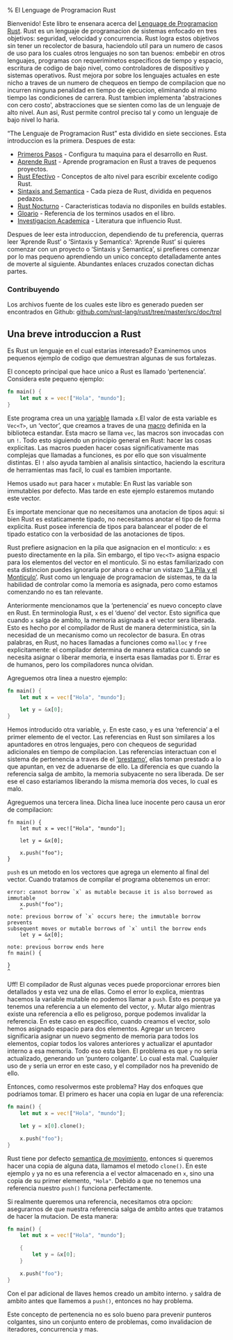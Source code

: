 % El Lenguage de Programacion Rust

Bienvenido! Este libro te ensenara acerca del [Lenguage de Programacion Rust][rust].
Rust es un lenguaje de programacion de sistemas enfocado en tres objetivos: seguridad, velocidad y concurrencia. Rust logra estos objetivos sin tener un recolector de basura, haciendolo util para un numero de casos de uso para los cuales otros lenguajes no son tan buenos: embebir en otros lenguajes, programas con requeriminetos especificos de tiempo y espacio, escritura de codigo de bajo nivel, como controladores de dispositivo y sistemas operativos. Rust mejora por sobre los lenguajes actuales en este nicho a traves de un numero de chequeos en tiempo de compilacion que no incurren ninguna penalidad en tiempo de ejecucion, eliminando al mismo tiempo las condiciones de carrera. Rust tambien implementa 'abstraciones con cero costo', abstracciones que se sienten como las de un lenguaje de alto nivel. Aun asi, Rust permite control preciso tal y como un lenguaje de bajo nivel lo haria.

[rust]: http://rust-lang.org

“The Lenguaje de Programacion Rust” esta dividido en siete secciones. Esta introduccion es la primera. Despues de esta:

* [Primeros Pasos][gs] - Configura tu maquina para el desarrollo en Rust.
* [Aprende Rust][lr] - Aprende programacion en Rust a traves de pequenos proyectos.
* [Rust Efectivo][er] - Conceptos de alto nivel para escribir excelente codigo Rust.
* [Sintaxis and Semantica][ss] - Cada pieza de Rust, dividida en pequenos pedazos.
* [Rust Nocturno][nr] - Caracteristicas todavia no disponiles en builds estables.
* [Gloario][gl] - Referencia de los terminos usados en el libro.
* [Investigacion Academica][ar] - Literatura que influencio Rust.

[gs]: getting-started.md
[lr]: learn-rust.html
[er]: effective-rust.html
[ss]: syntax-and-semantics.html
[nr]: nightly-rust.html
[gl]: glossary.html
[ar]: academic-research.html

Despues de leer esta introduccion, dependiendo de tu preferencia, querras leer ‘Aprende Rust’ o ‘Sintaxis y Semantica’: ‘Aprende Rust’ si quieres comenzar con un proyecto o ‘Sintaxis y Semantica’, si prefieres comenzar por lo mas pequeno aprendiendo un unico concepto detalladamente antes de moverte al siguiente. Abundantes enlaces cruzados conectan dichas partes.

### Contribuyendo

Los archivos fuente de los cuales este libro es generado pueden ser encontrados en Github:
[github.com/rust-lang/rust/tree/master/src/doc/trpl](https://github.com/rust-lang/rust/tree/master/src/doc/trpl)

## Una breve introduccion a Rust

Es Rust un lenguaje en el cual estarias interesado? Examinemos unos pequenos ejemplo de codigo que demuestran algunas de sus fortalezas.

El concepto principal que hace unico a Rust es llamado ‘pertenencia’. Considera este pequeno ejemplo:

```rust
fn main() {
    let mut x = vec!["Hola", "mundo"];
}
```

Este programa crea un una [variable][var] llamada `x`.El valor de esta variable es `Vec<T>`, un ‘vector’, que creamos a traves de una [macro][macro] definida en la biblioteca estandar. Esta macro se llama `vec`, las macros son invocadas con un `!`. Todo esto siguiendo un principio general en Rust: hacer las cosas explicitas. Las macros pueden hacer cosas significativamente mas complejas que llamadas a funciones, es por ello que son visualmente distintas. El `!` also ayuda tambien al analisis sintactico, haciendo la escritura de herramientas mas facil, lo cual es tambien importante.

Hemos usado `mut` para hacer `x` mutable: En Rust las variable son immutables por defecto. Mas tarde en este ejemplo estaremos mutando este vector.

Es importate mencionar que no necesitamos una anotacion de tipos aqui: si bien Rust es estaticamente tipado, no necesitamos anotar el tipo de forma explicita. Rust posee inferencia de tipos para balancear el poder de el tipado estatico con la verbosidad de las anotaciones de tipos.

Rust prefiere asignacion en la pila que asignacion en el monticulo: `x` es puesto directamente en la pila. Sin embargo, el tipo `Vec<T>` asigna espacio para los elementos del vector en el monticulo. Si no estas familiarizado con esta distincion puedes ignorarla por ahora o echar un vistazo [‘La Pila y el Monticulo’][heap]. Rust como un lenguaje de programacion de sistemas, te da la habilidad de controlar como la memoria es asignada, pero como estamos comenzando no es tan relevante.

[var]: variable-bindings.html
[macro]: macros.html
[heap]: the-stack-and-the-heap.html

Anteriormente mencionamos que la ‘pertenencia’ es nuevo concepto clave en Rust. En terminologia Rust, `x` es el ‘dueno’ del vector. Esto significa que cuando `x` salga de ambito, la memoria asignada a el vector sera liberada. Esto es hecho por el compilador de Rust de manera deterministica, sin la necesidad de un mecanismo como un recolector de basura. En otras palabras, en Rust, no haces llamadas a funciones como `malloc` y `free` explicitamente: el compilador determina de manera estatica cuando se necesita asignar o liberar memoria, e inserta esas llamadas por ti. Errar es de humanos, pero los compiladores nunca olvidan.

Agreguemos otra linea a nuestro ejemplo:

```rust
fn main() {
    let mut x = vec!["Hola", "mundo"];

    let y = &x[0];
}
```

Hemos introducido otra variable, `y`. En este caso, `y` es una ‘referencia’ a el primer elemento de el vector. Las referencias en Rust son similares a los apuntadores en otros lenguajes, pero con chequeos de seguridad adicionales en tiempo de compilacion. Las referencias interactuan con el sistema de pertenencia a traves de el [‘prestamo’][borrowing], ellas toman prestado a lo que apuntan, en vez de aduenarse de ello. La diferencia es que cuando la referencia salga de ambito, la memoria subyacente no sera liberada. De ser ese el caso estariamos liberando la misma memoria dos veces, lo cual es malo.

[borrowing]: references-and-borrowing.html

Agreguemos una tercera linea. Dicha linea luce inocente pero causa un eror de compilacion:

```rust,ignore
fn main() {
    let mut x = vec!["Hola", "mundo"];

    let y = &x[0];

    x.push("foo");
}
```

`push` es un metodo en los vectores que agrega un elemento al final del vector. Cuando tratamos de compilar el programa obtenemos un error:

```text
error: cannot borrow `x` as mutable because it is also borrowed as immutable
    x.push("foo");
    ^
note: previous borrow of `x` occurs here; the immutable borrow prevents
subsequent moves or mutable borrows of `x` until the borrow ends
    let y = &x[0];
             ^
note: previous borrow ends here
fn main() {

}
^
```

Uff! El compilador de Rust algunas veces puede proporcionar errores bien detallados y esta vez una de ellas. Como el error lo explica, mientras hacemos la variable mutable no podemos llamar a `push`. Esto es porque ya tenemos una referencia a un elemento del vector, `y`. Mutar algo mientras existe una referencia a ello es peligroso, porque podemos invalidar la referencia. En este caso en especifico, cuando creamos el vector, solo hemos asignado espacio para dos elementos. Agregar un tercero significaria asignar un nuevo segmento de memoria para todos los elementos, copiar todos los valores anteriores y actualizar el apuntador interno a esa memoria. Todo eso esta bien. El problema es que `y` no seria actualizado, generando un ‘puntero colgante’. Lo cual esta mal. Cualquier uso de `y` seria un error en este caso, y el compilador nos ha prevenido de ello.

Entonces, como resolvermos este problema? Hay dos enfoques que podriamos tomar. El primero es hacer una copia en lugar de una referencia:

```rust
fn main() {
    let mut x = vec!["Hola", "mundo"];

    let y = x[0].clone();

    x.push("foo");
}
```

Rust tiene por defecto [semantica de movimiento][move], entonces si queremos hacer una copia de alguna data, llamamos el metodo `clone()`. En este ejemplo `y` ya no es una referencia a el vector almacenado en `x`, sino una copia de su primer elemento, `"Hola"`. Debido a que no tenemos una referencia nuestro `push()` funciona perfectamente.

[move]: ownership.html#move-semantics

Si realmente queremos una referencia, necesitamos otra opcion: asegurarnos de que nuestra referencia salga de ambito antes que tratamos de hacer la mutacion. De esta manera:

```rust
fn main() {
    let mut x = vec!["Hola", "mundo"];

    {
        let y = &x[0];
    }

    x.push("foo");
}
```

Con el par adicional de llaves hemos creado un ambito interno. `y` saldra de ambito antes que llamemos a `push()`, entonces no hay problema.

Este concepto de pertenencia no es solo bueno para prevenir punteros colgantes, sino un conjunto entero de problemas, como invalidacion de iteradores, concurrencia y mas.
